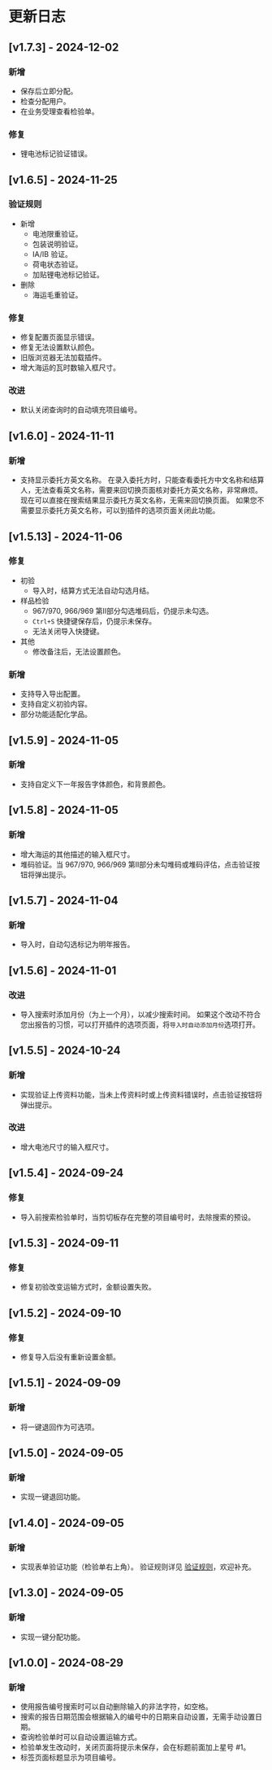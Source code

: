 # 更新日志
## [v1.7.3] - 2024-12-02

### 新增

- 保存后立即分配。
- 检查分配用户。
- 在业务受理查看检验单。

### 修复

- 锂电池标记验证错误。

## [v1.6.5] - 2024-11-25

### 验证规则

- 新增
  - 电池限重验证。
  - 包装说明验证。
  - IA/IB 验证。
  - 荷电状态验证。
  - 加贴锂电池标记验证。
- 删除
  - 海运毛重验证。

### 修复

- 修复配置页面显示错误。
- 修复无法设置默认颜色。
- 旧版浏览器无法加载插件。
- 增大海运的瓦时数输入框尺寸。

### 改进

- 默认关闭查询时的自动填充项目编号。

## [v1.6.0] - 2024-11-11

### 新增

- 支持显示委托方英文名称。
  在录入委托方时，只能查看委托方中文名称和结算人，无法查看英文名称，需要来回切换页面核对委托方英文名称，非常麻烦。
  现在可以直接在搜索结果显示委托方英文名称，无需来回切换页面。
  如果您不需要显示委托方英文名称，可以到插件的选项页面关闭此功能。

## [v1.5.13] - 2024-11-06

### 修复

- 初验
  - 导入时，结算方式无法自动勾选月结。
- 样品检验
  - 967/970, 966/969 第II部分勾选堆码后，仍提示未勾选。
  - `Ctrl+S` 快捷键保存后，仍提示未保存。
  - 无法关闭导入快捷键。
- 其他
  - 修改备注后，无法设置颜色。

### 新增

- 支持导入导出配置。
- 支持自定义初验内容。
- 部分功能适配化学品。

## [v1.5.9] - 2024-11-05

### 新增

- 支持自定义下一年报告字体颜色，和背景颜色。

## [v1.5.8] - 2024-11-05

### 新增

- 增大海运的其他描述的输入框尺寸。
- 堆码验证。当 967/970, 966/969 第II部分未勾堆码或堆码评估，点击验证按钮将弹出提示。

## [v1.5.7] - 2024-11-04

### 新增

- 导入时，自动勾选标记为明年报告。

## [v1.5.6] - 2024-11-01

### 改进

- 导入搜索时添加月份（为上一个月），以减少搜索时间。
  如果这个改动不符合您出报告的习惯，可以打开插件的选项页面，将`导入时自动添加月份`选项打开。

## [v1.5.5] - 2024-10-24

### 新增

- 实现验证上传资料功能，当未上传资料时或上传资料错误时，点击验证按钮将弹出提示。

### 改进

- 增大电池尺寸的输入框尺寸。

## [v1.5.4] - 2024-09-24

### 修复

- 导入前搜索检验单时，当剪切板存在完整的项目编号时，去除搜索的预设。

## [v1.5.3] - 2024-09-11

### 修复

- 修复初验改变运输方式时，金额设置失败。

## [v1.5.2] - 2024-09-10

### 修复

- 修复导入后没有重新设置金额。

## [v1.5.1] - 2024-09-09

### 新增

- 将一键退回作为可选项。

## [v1.5.0] - 2024-09-05

### 新增

- 实现一键退回功能。

## [v1.4.0] - 2024-09-05

### 新增

- 实现表单验证功能（检验单右上角）。
  验证规则详见 [验证规则](/rule)，欢迎补充。

## [v1.3.0] - 2024-09-05

### 新增

- 实现一键分配功能。

## [v1.0.0] - 2024-08-29

### 新增

- 使用报告编号搜索时可以自动删除输入的非法字符，如空格。
- 搜索的报告日期范围会根据输入的编号中的日期来自动设置，无需手动设置日期。
- 查询检验单时可以自动设置运输方式。
- 检验单发生改动时，关闭页面将提示未保存，会在标题前面加上星号 #1。
- 标签页面标题显示为项目编号。
